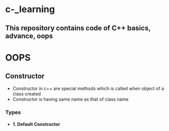 # c-_learning
This repository contains code of C++ basics, advance, oops
---

# OOPS

## Constructor

- Constructor in c++ are special methods which is called when object of a class created
- Constructor is having same name as that of class name

### Types

- #### 1. Default Constructor
